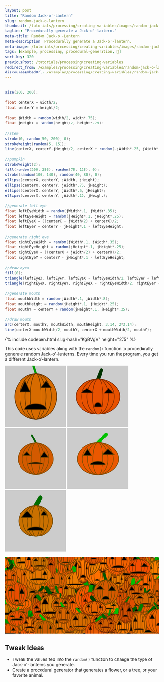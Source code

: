 ```yaml
---
layout: post
title: "Random Jack-o'-Lantern"
slug: random-jack-o-lantern
thumbnail: /tutorials/processing/creating-variables/images/random-jack-o-lantern-1.png
tagline: "Procedurally generate a Jack-o'-lantern."
meta-title: Random Jack-o'-Lantern
meta-description: Procedurally generate a Jack-o'-lantern.
meta-image: /tutorials/processing/creating-variables/images/random-jack-o-lantern-2.png
tags: [example, processing, procedural-generation, 🎃]
sort-key: 320
previousPost: /tutorials/processing/creating-variables
redirect_from: /examples/processing/creating-variables/random-jack-o-lantern
discourseEmbedUrl: /examples/processing/creating-variables/random-jack-o-lantern
---
```


```java

size(200, 200);

float centerX = width/2;
float centerY = height/2;

float jWidth = random(width/2, width*.75);
float jHeight = random(height/2, height*.75);

//stem
stroke(0, random(50, 200), 0);
strokeWeight(random(5, 15));
line(centerX, centerY-jHeight/2, centerX + random(-jWidth*.25, jWidth*.25), centerY - jHeight*.75);

//pumpkin
strokeWeight(2);
fill(random(200, 256), random(75, 125), 0);
stroke(random(100, 140), random(40, 80), 0);
ellipse(centerX, centerY, jWidth, jHeight);
ellipse(centerX, centerY, jWidth*.75, jHeight);
ellipse(centerX, centerY, jWidth*.5, jHeight);
ellipse(centerX, centerY, jWidth*.25, jHeight);

//generate left eye
float leftEyeWidth = random(jWidth*.1, jWidth*.35);
float leftEyeHeight = random(jHeight*.1, jHeight*.25);
float leftEyeX = ((centerX - jWidth/2) + centerX)/2;
float leftEyeY = centerY - jHeight*.1 - leftEyeHeight;

//generate right eye
float rightEyeWidth = random(jWidth*.1, jWidth*.35);
float rightEyeHeight = random(jHeight*.1, jHeight*.25);
float rightEyeX = ((centerX + jWidth/2) + centerX)/2;
float rightEyeY = centerY - jHeight*.1 - leftEyeHeight;

//draw eyes
fill(0);
triangle(leftEyeX, leftEyeY, leftEyeX - leftEyeWidth/2, leftEyeY + leftEyeHeight, leftEyeX + leftEyeWidth/2, leftEyeY + leftEyeHeight);
triangle(rightEyeX, rightEyeY, rightEyeX - rightEyeWidth/2, rightEyeY + rightEyeHeight, rightEyeX + rightEyeWidth/2, rightEyeY + rightEyeHeight);

//generate mouth
float mouthWidth = random(jWidth*.1, jWidth*.8);
float mouthHeight = random(jHeight*.1, jHeight*.25);
float mouthY = centerY + random(jHeight*.1, jHeight*.35);

//draw mouth
arc(centerX, mouthY, mouthWidth, mouthHeight, 3.14, 2*3.14);
line(centerX-mouthWidth/2, mouthY, centerX + mouthWidth/2, mouthY);
```

{% include codepen.html slug-hash="KgBVgV" height="275" %}

This code uses variables along with the `random()` function to procedurally generate random Jack-o'-lanterns. Every time you run the program, you get a different Jack-o'-lantern.

![random Jack-o'-lantern](/tutorials/processing/creating-variables/images/random-jack-o-lantern-3.png) ![random Jack-o'-lantern](/tutorials/processing/creating-variables/images/random-jack-o-lantern-4.png) ![random Jack-o'-lantern](/tutorials/processing/creating-variables/images/random-jack-o-lantern-5.png) ![random Jack-o'-lantern](/tutorials/processing/creating-variables/images/random-jack-o-lantern-6.png) ![random Jack-o'-lantern](/tutorials/processing/creating-variables/images/random-jack-o-lantern-7.png)

![random Jack-o'-lantern](/tutorials/processing/creating-variables/images/random-jack-o-lantern-2.png)

## Tweak Ideas

- Tweak the values fed into the `random()` function to change the type of Jack-o'-lanterns you generate.
- Create a procedural generator that generates a flower, or a tree, or your favorite animal.
